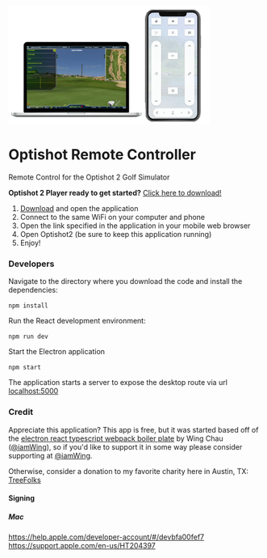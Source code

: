 ![App Preview](https://github.com/kyle-apex/optishot-remote-controller/blob/master/public/apppreview.png?raw=true)

# Optishot Remote Controller

Remote Control for the Optishot 2 Golf Simulator

**Optishot 2 Player ready to get started?** [Click here to download!](https://treefolks.org)

1. [Download](https://treefolks.org) and open the application
2. Connect to the same WiFi on your computer and phone
3. Open the link specified in the application in your mobile web browser
4. Open Optishot2 (be sure to keep this application running)
5. Enjoy!

### Developers

Navigate to the directory where you download the code and install the dependencies:

```
npm install
```

Run the React development environment:

```
npm run dev
```

Start the Electron application

```
npm start
```

The application starts a server to expose the desktop route via url [localhost:5000](http://localhost:5000)

### Credit

Appreciate this application? This app is free, but it was started based off of the [electron react typescript webpack boiler plate](https://github.com/Devtography/electron-react-typescript-webpack-boilerplate#readme) by Wing Chau ([@iamWing](https://github.com/iamWing)), so if you'd like to support it in some way please consider supporting at [@iamWing](https://github.com/sponsors/iamWing).

Otherwise, consider a donation to my favorite charity here in Austin, TX: [TreeFolks](https://treefolks.org)

#### Signing

##### Mac

https://help.apple.com/developer-account/#/devbfa00fef7
https://support.apple.com/en-us/HT204397
